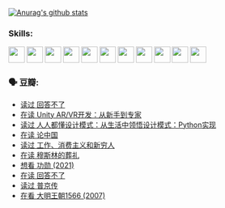 
[![Anurag's github stats](https://github-readme-stats.vercel.app/api?username=w940853815)](https://github.com/anuraghazra/github-readme-stats)

### Skills:

<code><img height="32" src="https://cdn.jsdelivr.net/npm/simple-icons@v5/icons/python.svg"></code>
<code><img height="32" src="https://cdn.jsdelivr.net/npm/simple-icons@v5/icons/javascript.svg"></code>
<code><img height="32" src="https://cdn.jsdelivr.net/npm/simple-icons@v5/icons/django.svg"></code>
<code><img height="32" src="https://cdn.jsdelivr.net/npm/simple-icons@v5/icons/flask.svg"></code>
<code><img height="32" src="https://cdn.jsdelivr.net/npm/simple-icons@v5/icons/vuetify.svg"></code>
<code><img height="32" src="https://cdn.jsdelivr.net/npm/simple-icons@v5/icons/git.svg"></code>
<code><img height="32" src="https://cdn.jsdelivr.net/npm/simple-icons@v5/icons/docker.svg"></code>
<code><img height="32" src="https://cdn.jsdelivr.net/npm/simple-icons@v5/icons/postgresql.svg"></code>
<code><img height="32" src="https://cdn.jsdelivr.net/npm/simple-icons@v5/icons/elasticsearch.svg"></code>
<code><img height="32" src="https://cdn.jsdelivr.net/npm/simple-icons@v5/icons/macos.svg"></code>
<code><img height="32" src="https://cdn.jsdelivr.net/npm/simple-icons@v5/icons/linux.svg"></code>

### 🗣 豆瓣:

<!-- DOUBAN-ACTIVITIES:START -->
- [读过 回答不了](https://www.douban.com/people/136069238/status/3812155932/?_i=48822566)
- [在读 Unity AR/VR开发：从新手到专家](https://www.douban.com/people/136069238/status/3810864648/?_i=48822566)
- [读过 人人都懂设计模式：从生活中领悟设计模式：Python实现](https://www.douban.com/people/136069238/status/3806334005/?_i=48822566)
- [在读 论中国](https://www.douban.com/people/136069238/status/3805671678/?_i=48822566)
- [读过 工作、消费主义和新穷人](https://www.douban.com/people/136069238/status/3803834644/?_i=48822566)
- [在读 穆斯林的葬礼](https://www.douban.com/people/136069238/status/3802824932/?_i=48822566)
- [想看 功勋‎ (2021)](https://www.douban.com/people/136069238/status/3802127044/?_i=48822566)
- [在读 回答不了](https://www.douban.com/people/136069238/status/3802078489/?_i=48822566)
- [读过 普京传](https://www.douban.com/people/136069238/status/3802076688/?_i=48822566)
- [在看 大明王朝1566‎ (2007)](https://www.douban.com/people/136069238/status/3800275133/?_i=48822566)
<!-- DOUBAN-ACTIVITIES:END -->
<!--
**w940853815/w940853815** is a ✨ _special_ ✨ repository because its `README.md` (this file) appears on your GitHub profile.

Here are some ideas to get you started:

- 🔭 I’m currently working on ...
- 🌱 I’m currently learning ...
- 👯 I’m looking to collaborate on ...
- 🤔 I’m looking for help with ...
- 💬 Ask me about ...
- 📫 How to reach me: ...
- 😄 Pronouns: ...
- ⚡ Fun fact: ...
-->
